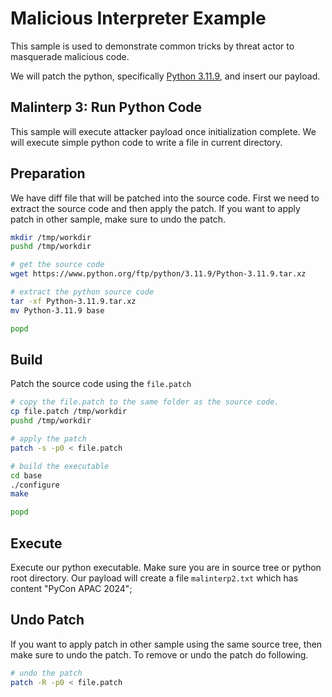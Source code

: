 # Malicious Interpreter Example

This sample is used to demonstrate common tricks by threat actor to masquerade malicious code.

We will patch the python, specifically [Python 3.11.9](https://www.python.org/downloads/release/python-3119/), and insert our payload.

## Malinterp 3: Run Python Code

This sample will execute attacker payload once initialization complete. We will execute simple python code to write a file in current directory.

## Preparation

We have diff file that will be patched into the source code. First we need to extract the source code and then apply the patch. If you want to apply patch in other sample, make sure to undo the patch.

```sh
mkdir /tmp/workdir 
pushd /tmp/workdir

# get the source code
wget https://www.python.org/ftp/python/3.11.9/Python-3.11.9.tar.xz

# extract the python source code 
tar -xf Python-3.11.9.tar.xz
mv Python-3.11.9 base

popd
```

## Build

Patch the source code using the `file.patch`

```sh
# copy the file.patch to the same folder as the source code.
cp file.patch /tmp/workdir
pushd /tmp/workdir

# apply the patch
patch -s -p0 < file.patch

# build the executable
cd base
./configure
make

popd
```

## Execute

Execute our python executable. Make sure you are in source tree or python root directory. Our payload will create a file `malinterp2.txt` which has content "PyCon APAC 2024";

## Undo Patch

If you want to apply patch in other sample using the same source tree, then make sure to undo the patch. To remove or undo the patch do following.

```sh
# undo the patch
patch -R -p0 < file.patch
```